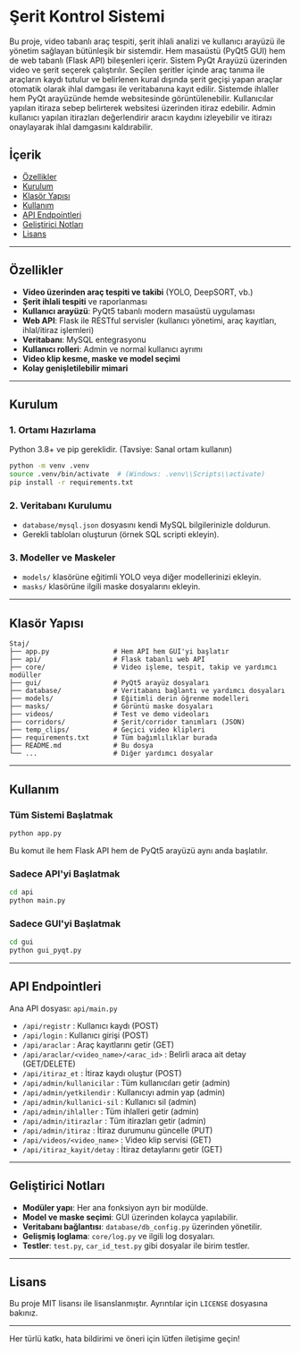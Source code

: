 # Şerit Kontrol Sistemi

Bu proje, video tabanlı araç tespiti, şerit ihlali analizi ve kullanıcı arayüzü ile yönetim sağlayan bütünleşik bir sistemdir. Hem masaüstü (PyQt5 GUI) hem de web tabanlı (Flask API) bileşenleri içerir. Sistem PyQt Arayüzü üzerinden video ve şerit seçerek çalıştırılır. Seçilen şeritler içinde araç tanıma ile araçların kaydı tutulur ve belirlenen kural dışında şerit geçişi yapan araçlar otomatik olarak ihlal damgası ile veritabanına kayıt edilir.
Sistemde ihlaller hem PyQt arayüzünde hemde websitesinde görüntülenebilir. Kullanıcılar yapılan itiraza sebep belirterek websitesi üzerinden itiraz edebilir.
Admin kullanıcı yapılan itirazları değerlendirir aracın kaydını izleyebilir ve itirazı onaylayarak ihlal damgasını kaldırabilir.

## İçerik

- [Özellikler](#özellikler)
- [Kurulum](#kurulum)
- [Klasör Yapısı](#klasör-yapısı)
- [Kullanım](#kullanım)
- [API Endpointleri](#api-endpointleri)
- [Geliştirici Notları](#geliştirici-notları)
- [Lisans](#lisans)

---

## Özellikler

- **Video üzerinden araç tespiti ve takibi** (YOLO, DeepSORT, vb.)
- **Şerit ihlali tespiti** ve raporlanması
- **Kullanıcı arayüzü**: PyQt5 tabanlı modern masaüstü uygulaması
- **Web API**: Flask ile RESTful servisler (kullanıcı yönetimi, araç kayıtları, ihlal/itiraz işlemleri)
- **Veritabanı**: MySQL entegrasyonu
- **Kullanıcı rolleri**: Admin ve normal kullanıcı ayrımı
- **Video klip kesme, maske ve model seçimi**
- **Kolay genişletilebilir mimari**

---

## Kurulum

### 1. Ortamı Hazırlama

Python 3.8+ ve pip gereklidir. (Tavsiye: Sanal ortam kullanın)

```bash
python -m venv .venv
source .venv/bin/activate  # (Windows: .venv\\Scripts\\activate)
pip install -r requirements.txt
```

### 2. Veritabanı Kurulumu

- `database/mysql.json` dosyasını kendi MySQL bilgilerinizle doldurun.
- Gerekli tabloları oluşturun (örnek SQL scripti ekleyin).

### 3. Modeller ve Maskeler

- `models/` klasörüne eğitimli YOLO veya diğer modellerinizi ekleyin.
- `masks/` klasörüne ilgili maske dosyalarını ekleyin.

---

## Klasör Yapısı

```
Staj/
├── app.py                # Hem API hem GUI'yi başlatır
├── api/                  # Flask tabanlı web API
├── core/                 # Video işleme, tespit, takip ve yardımcı modüller
├── gui/                  # PyQt5 arayüz dosyaları
├── database/             # Veritabanı bağlantı ve yardımcı dosyaları
├── models/               # Eğitimli derin öğrenme modelleri
├── masks/                # Görüntü maske dosyaları
├── videos/               # Test ve demo videoları
├── corridors/            # Şerit/corridor tanımları (JSON)
├── temp_clips/           # Geçici video klipleri
├── requirements.txt      # Tüm bağımlılıklar burada
├── README.md             # Bu dosya
└── ...                   # Diğer yardımcı dosyalar
```

---

## Kullanım

### Tüm Sistemi Başlatmak

```bash
python app.py
```
Bu komut ile hem Flask API hem de PyQt5 arayüzü aynı anda başlatılır.

### Sadece API'yi Başlatmak

```bash
cd api
python main.py
```

### Sadece GUI'yi Başlatmak

```bash
cd gui
python gui_pyqt.py
```

---

## API Endpointleri

Ana API dosyası: `api/main.py`

- `/api/registr` : Kullanıcı kaydı (POST)
- `/api/login` : Kullanıcı girişi (POST)
- `/api/araclar` : Araç kayıtlarını getir (GET)
- `/api/araclar/<video_name>/<arac_id>` : Belirli araca ait detay (GET/DELETE)
- `/api/itiraz_et` : İtiraz kaydı oluştur (POST)
- `/api/admin/kullanicilar` : Tüm kullanıcıları getir (admin)
- `/api/admin/yetkilendir` : Kullanıcıyı admin yap (admin)
- `/api/admin/kullanici-sil` : Kullanıcı sil (admin)
- `/api/admin/ihlaller` : Tüm ihlalleri getir (admin)
- `/api/admin/itirazlar` : Tüm itirazları getir (admin)
- `/api/admin/itiraz` : İtiraz durumunu güncelle (PUT)
- `/api/videos/<video_name>` : Video klip servisi (GET)
- `/api/itiraz_kayit/detay` : İtiraz detaylarını getir (GET)

---

## Geliştirici Notları

- **Modüler yapı**: Her ana fonksiyon ayrı bir modülde.
- **Model ve maske seçimi**: GUI üzerinden kolayca yapılabilir.
- **Veritabanı bağlantısı**: `database/db_config.py` üzerinden yönetilir.
- **Gelişmiş loglama**: `core/log.py` ve ilgili log dosyaları.
- **Testler**: `test.py`, `car_id_test.py` gibi dosyalar ile birim testler.

---

## Lisans

Bu proje MIT lisansı ile lisanslanmıştır. Ayrıntılar için `LICENSE` dosyasına bakınız.

---

Her türlü katkı, hata bildirimi ve öneri için lütfen iletişime geçin!
